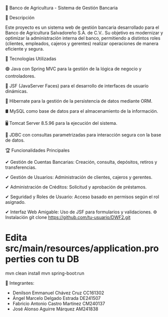 📌 Banco de Agricultura - Sistema de Gestión Bancaria

📖 Descripción

Este proyecto es un sistema web de gestión bancaria desarrollado para el Banco de Agricultura Salvadoreño S.A. de C.V.. Su objetivo es modernizar y optimizar la administración interna del banco, permitiendo a distintos roles (clientes, empleados, cajeros y gerentes) realizar operaciones de manera eficiente y segura.

🚀 Tecnologías Utilizadas

🟢 Java con Spring MVC para la gestión de la lógica de negocio y controladores.

🎨 JSF (JavaServer Faces) para el desarrollo de interfaces de usuario dinámicas.

💾 Hibernate para la gestión de la persistencia de datos mediante ORM.

🛢 MySQL como base de datos para el almacenamiento de la información.

🖥 Tomcat Server 8.5.96 para la ejecución del sistema.

🔗 JDBC con consultas parametrizadas para interacción segura con la base de datos.

🏆 Funcionalidades Principales

✔ Gestión de Cuentas Bancarias: Creación, consulta, depósitos, retiros y transferencias.

✔ Gestión de Usuarios: Administración de clientes, cajeros y gerentes.

✔ Administración de Créditos: Solicitud y aprobación de préstamos.

✔ Seguridad y Roles de Usuario: Acceso basado en permisos según el rol asignado.

✔ Interfaz Web Amigable: Uso de JSF para formularios y validaciones.
⚙️ Instalación
git clone https://github.com/tu-usuario/DWF2.git
# Edita src/main/resources/application.properties con tu DB
mvn clean install
mvn spring-boot:run


🤝 Integrantes:

- Denilson Emmanuel Chávez Cruz	CC161302
- Ángel Marcelo Delgado Estrada	DE241507
- Fabricio Antonio Castro Martinez CM240137
- José Alonso Aguirre Márquez AM241838
